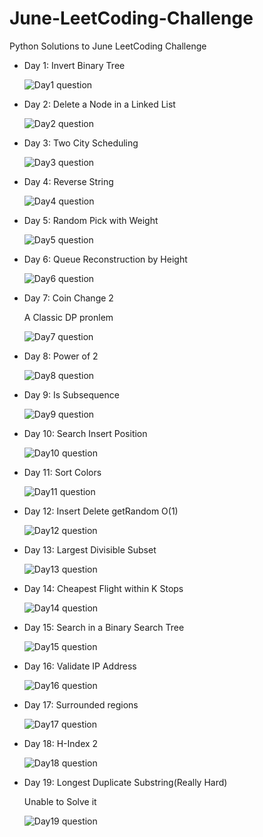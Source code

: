 # June-LeetCoding-Challenge
Python Solutions to June LeetCoding Challenge

<ul>
    <li>
		<p>Day 1: Invert Binary Tree</p>
		<img src="./questions/day1.png" alt="Day1 question">
    </li>
    <li>
		<p>Day 2: Delete a Node in a Linked List</p>
		<img src="./questions/day2.png" alt="Day2 question">
    </li>
    <li>
		<p>Day 3: Two City Scheduling</p>
		<img src="./questions/day3.png" alt="Day3 question">
    </li>
    <li>
		<p>Day 4: Reverse String</p>
		<img src="./questions/day4.png" alt="Day4 question">
    </li>
    <li>
		<p>Day 5: Random Pick with Weight</p>
		<img src="./questions/day5.png" alt="Day5 question">
    </li>
    <li>
		<p>Day 6: Queue Reconstruction by Height</p>
		<img src="./questions/day6.png" alt="Day6 question">
    </li>
    <li>
		<p>Day 7: Coin Change 2</p>
		<p>A Classic DP pronlem</p>
		<img src="./questions/day7.png" alt="Day7 question">
    </li>
	<li>
		<p>Day 8: Power of 2</p>
		<img src="./questions/day8.png" alt="Day8 question">
    </li>
	<li>
		<p>Day 9: Is Subsequence</p>
		<img src="./questions/day9.png" alt="Day9 question">
    </li>
	<li>
		<p>Day 10: Search Insert Position</p>
		<img src="./questions/day10.png" alt="Day10 question">
	</li>
	<li>
		<p>Day 11: Sort Colors</p>
		<img src="./questions/day11.png" alt="Day11 question">
	</li>
	<li>
		<p>Day 12: Insert Delete getRandom O(1)</p>
		<img src="./questions/day12.png" alt="Day12 question">
	</li>
	<li>
		<p>Day 13: Largest Divisible Subset</p>
		<img src="./questions/day13.png" alt="Day13 question">
	</li>
	<li>
		<p>Day 14: Cheapest Flight within K Stops</p>
		<img src="./questions/day14.png" alt="Day14 question">
	</li>
	<li>
		<p>Day 15: Search in a Binary Search Tree</p>
		<img src="./questions/day15.png" alt="Day15 question">
	</li>
	<li>
		<p>Day 16: Validate IP Address</p>
		<img src="./questions/day16.png" alt="Day16 question">
	</li>
	<li>
		<p>Day 17: Surrounded regions</p>
		<img src="./questions/day17.png" alt="Day17 question">
	</li>
	<li>
		<p>Day 18: H-Index 2</p>
		<img src="./questions/day18.png" alt="Day18 question">
	</li>
	<li>
		<p>Day 19: Longest Duplicate Substring(Really Hard)</p>
		<p>Unable to Solve it</p>
		<img src="./questions/day19.png" alt="Day19 question">
	</li>
</ul>